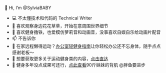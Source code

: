 👋 Hi, I’m @SylviaBABY
- 💻 不太懂技术和代码的 Technical Writer
- 🌱 喜欢观察身边花花草草，开始在意周围世界细节
- 💞️ 喜欢健身撸铁，也爱模仿萝莉音和动画音，没事喜欢自娱自乐给动画片配音
- 📫 不告诉你
- 📣 在家远程懒得运动？[办公室轻健身指南](https://sspai.com/series/79)让你轻松办公还不忘身体，随手点点感谢老板～
- 📖 想要获取更多关于运动健身类的内容，[点击直达](https://sspai.com/u/sylvia/posts)
- 👀 健身多年没点成果可还行，[点此查看](https://sspai.com/post/68828)90斤妹妹的背肌 @胖鱼要进步

<!---
SylviaBABY/SylviaBABY is a ✨ special ✨ repository because its `README.md` (this file) appears on your GitHub profile.
You can click the Preview link to take a look at your changes.
--->
